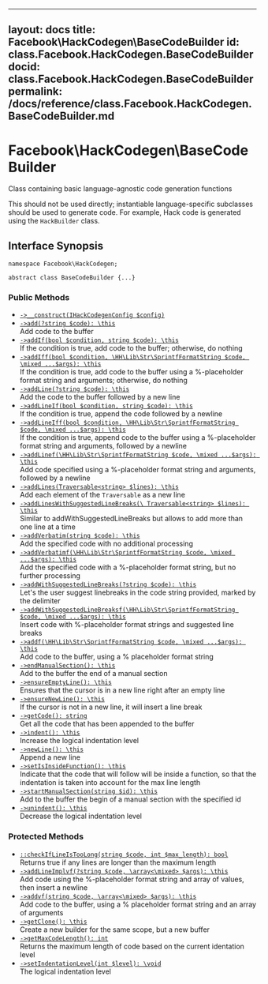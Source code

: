 
***

layout: docs
title: Facebook\\HackCodegen\\BaseCodeBuilder
id: class.Facebook.HackCodegen.BaseCodeBuilder
docid: class.Facebook.HackCodegen.BaseCodeBuilder
permalink: /docs/reference/class.Facebook.HackCodegen.BaseCodeBuilder.md
---







# Facebook\\HackCodegen\\BaseCodeBuilder




Class containing basic language-agnostic code generation functions




This should not be used directly; instantiable language-specific subclasses
should be used to generate code. For example, Hack code is generated using
the ` HackBuilder ` class.




## Interface Synopsis




``` Hack
namespace Facebook\HackCodegen;

abstract class BaseCodeBuilder {...}
```




### Public Methods




+ [` ->__construct(IHackCodegenConfig $config) `](<class.Facebook.HackCodegen.BaseCodeBuilder.__construct.md>)
+ [` ->add(?string $code): \this `](<class.Facebook.HackCodegen.BaseCodeBuilder.add.md>)\
  Add code to the buffer
+ [` ->addIf(bool $condition, string $code): \this `](<class.Facebook.HackCodegen.BaseCodeBuilder.addIf.md>)\
  If the condition is true, add code to the buffer; otherwise, do nothing
+ [` ->addIff(bool $condition, \HH\Lib\Str\SprintfFormatString $code, \mixed ...$args): \this `](<class.Facebook.HackCodegen.BaseCodeBuilder.addIff.md>)\
  If the condition is true, add code to the buffer using a %-placeholder
  format string and arguments; otherwise, do nothing
+ [` ->addLine(?string $code): \this `](<class.Facebook.HackCodegen.BaseCodeBuilder.addLine.md>)\
  Add the code to the buffer followed by a new line
+ [` ->addLineIf(bool $condition, string $code): \this `](<class.Facebook.HackCodegen.BaseCodeBuilder.addLineIf.md>)\
  If the condition is true, append the code followed by a newline
+ [` ->addLineIff(bool $condition, \HH\Lib\Str\SprintfFormatString $code, \mixed ...$args): \this `](<class.Facebook.HackCodegen.BaseCodeBuilder.addLineIff.md>)\
  If the condition is true, append code to the buffer using a %-placeholder
  format string and arguments, followed by a newline
+ [` ->addLinef(\HH\Lib\Str\SprintfFormatString $code, \mixed ...$args): \this `](<class.Facebook.HackCodegen.BaseCodeBuilder.addLinef.md>)\
  Add code specified using a %-placeholder format string and arguments,
  followed by a newline
+ [` ->addLines(Traversable<string> $lines): \this `](<class.Facebook.HackCodegen.BaseCodeBuilder.addLines.md>)\
  Add each element of the `` Traversable `` as a new line
+ [` ->addLinesWithSuggestedLineBreaks(\ Traversable<string> $lines): \this `](<class.Facebook.HackCodegen.BaseCodeBuilder.addLinesWithSuggestedLineBreaks.md>)\
  Similar to addWithSuggestedLineBreaks but allows to add more than one
  line at a time
+ [` ->addVerbatim(string $code): \this `](<class.Facebook.HackCodegen.BaseCodeBuilder.addVerbatim.md>)\
  Add the specified code with no additional processing
+ [` ->addVerbatimf(\HH\Lib\Str\SprintfFormatString $code, \mixed ...$args): \this `](<class.Facebook.HackCodegen.BaseCodeBuilder.addVerbatimf.md>)\
  Add the specified code with a %-placeholder format string, but no further
  processing
+ [` ->addWithSuggestedLineBreaks(?string $code): \this `](<class.Facebook.HackCodegen.BaseCodeBuilder.addWithSuggestedLineBreaks.md>)\
  Let's the user suggest linebreaks in the code string provided, marked by
  the delimiter
+ [` ->addWithSuggestedLineBreaksf(\HH\Lib\Str\SprintfFormatString $code, \mixed ...$args): \this `](<class.Facebook.HackCodegen.BaseCodeBuilder.addWithSuggestedLineBreaksf.md>)\
  Insert code with %-placeholder format strings and suggested line breaks
+ [` ->addf(\HH\Lib\Str\SprintfFormatString $code, \mixed ...$args): \this `](<class.Facebook.HackCodegen.BaseCodeBuilder.addf.md>)\
  Add code to the buffer, using a % placeholder format string
+ [` ->endManualSection(): \this `](<class.Facebook.HackCodegen.BaseCodeBuilder.endManualSection.md>)\
  Add to the buffer the end of a manual section
+ [` ->ensureEmptyLine(): \this `](<class.Facebook.HackCodegen.BaseCodeBuilder.ensureEmptyLine.md>)\
  Ensures that the cursor is in a new line right after an empty line
+ [` ->ensureNewLine(): \this `](<class.Facebook.HackCodegen.BaseCodeBuilder.ensureNewLine.md>)\
  If the cursor is not in a new line, it will insert a line break
+ [` ->getCode(): string `](<class.Facebook.HackCodegen.BaseCodeBuilder.getCode.md>)\
  Get all the code that has been appended to the buffer
+ [` ->indent(): \this `](<class.Facebook.HackCodegen.BaseCodeBuilder.indent.md>)\
  Increase the logical indentation level
+ [` ->newLine(): \this `](<class.Facebook.HackCodegen.BaseCodeBuilder.newLine.md>)\
  Append a new line
+ [` ->setIsInsideFunction(): \this `](<class.Facebook.HackCodegen.BaseCodeBuilder.setIsInsideFunction.md>)\
  Indicate that the code that will follow will be inside a function, so that
  the indentation is taken into account for the max line length
+ [` ->startManualSection(string $id): \this `](<class.Facebook.HackCodegen.BaseCodeBuilder.startManualSection.md>)\
  Add to the buffer the begin of a manual section with the specified id
+ [` ->unindent(): \this `](<class.Facebook.HackCodegen.BaseCodeBuilder.unindent.md>)\
  Decrease the logical indentation level







### Protected Methods




* [` ::checkIfLineIsTooLong(string $code, int $max_length): bool `](<class.Facebook.HackCodegen.BaseCodeBuilder.checkIfLineIsTooLong.md>)\
  Returns true if any lines are longer than the maximum length
* [` ->addLineImplvf(?string $code, \array<\mixed> $args): \this `](<class.Facebook.HackCodegen.BaseCodeBuilder.addLineImplvf.md>)\
  Add code using the %-placeholder format string and array of values, then
  insert a newline
* [` ->addvf(string $code, \array<\mixed> $args): \this `](<class.Facebook.HackCodegen.BaseCodeBuilder.addvf.md>)\
  Add code to the buffer, using a % placeholder format string and
  an array of arguments
* [` ->getClone(): \this `](<class.Facebook.HackCodegen.BaseCodeBuilder.getClone.md>)\
  Create a new builder for the same scope, but a new buffer
* [` ->getMaxCodeLength(): int `](<class.Facebook.HackCodegen.BaseCodeBuilder.getMaxCodeLength.md>)\
  Returns the maximum length of code based on the current identation level
* [` ->setIndentationLevel(int $level): \void `](<class.Facebook.HackCodegen.BaseCodeBuilder.setIndentationLevel.md>)\
  The logical indentation level